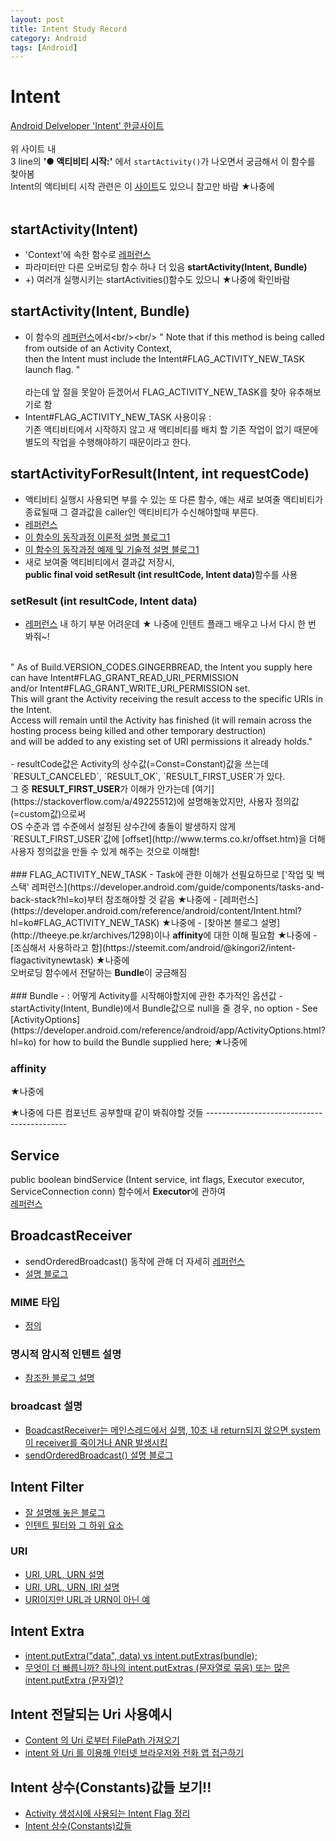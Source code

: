 ```yaml
---
layout: post
title: Intent Study Record
category: Android
tags: [Android]
---
```


# Intent
[Android Delveloper 'Intent' 한글사이트](https://developer.android.com/guide/components/intents-filters?hl=ko)
<br/>
<br/>
위 사이트 내 <br/>
3 line의 <strong>'● 액티비티 시작:'</strong> 에서 `startActivity()`가 나오면서 궁금해서 이 함수를 찾아봄<br/>
Intent의 액티비티 시작 관련은 이 [사이트](https://developer.android.com/training/basics/firstapp/starting-activity?hl=ko)도 
있으니 참고만 바람 ★나중에<br/>
<br/>

## startActivity(Intent)
- 'Context'에 속한 함수로 [레퍼런스](https://developer.android.com/reference/android/content/Context.html?hl=ko#startActivity(android.content.Intent))
- 파라미터만 다른 오버로딩 함수 하나 더 있음 <strong>startActivity(Intent, Bundle)</strong>
- +) 여러개 실행시키는 startActivities()함수도 있으니 ★나중에 확인바람

## startActivity(Intent, Bundle)
- 이 함수의 [레퍼런스](https://developer.android.com/reference/android/content/Context.html?hl=ko#startActivity(android.content.Intent,%2520android.os.Bundle))에서<br/><br/>
" Note that if this method is being called from outside of an Activity Context, <br/>
  then the Intent must include the Intent#FLAG_ACTIVITY_NEW_TASK launch flag. " <br/><br/>
  라는데 앞 절을 못알아 듣겠어서 FLAG_ACTIVITY_NEW_TASK를 찾아 유추해보기로 함
- Intent#FLAG_ACTIVITY_NEW_TASK 사용이유 : <br/>
   기존 액티비티에서 시작하지 않고 새 액티비티를 배치 할 기존 작업이 없기 때문에 별도의 작업을 수행해야하기 때문이라고 한다.

## startActivityForResult(Intent, int requestCode)
- 액티비티 실행시 사용되면 부를 수 있는 또 다른 함수, 얘는 새로 보여줄 액티비티가 종료될때 그 결과값을 caller인 액티비티가 수신해야할때 부른다. 
- [레퍼런스](https://developer.android.com/reference/android/app/Activity.html?hl=ko#startActivityForResult(android.content.Intent,%20int))
- [이 함수의 동작과정 이론적 설명 블로그1](https://developljy.tistory.com/16)
- [이 함수의 동작과정 예제 및 기술적 설명 블로그1](https://liveonthekeyboard.tistory.com/entry/%EC%95%88%EB%93%9C%EB%A1%9C%EC%9D%B4%EB%93%9C-startActivityForResult-onActivityResult-%EC%82%AC%EC%9A%A9%EB%B2%95)
- 새로 보여줄 액티비티에서 결과값 저장시,<br/>
  <strong>public final void setResult (int resultCode, Intent data)</strong>함수를 사용
  
  
### setResult (int resultCode, Intent data)
- [레퍼런스](https://developer.android.com/reference/android/app/Activity.html?hl=ko#setResult(int))
 내 하기 부분 어려운데 ★ 나중에 인텐트 플래그 배우고 나서 다시 한 번 봐줘~!<br/>
<br/>
" As of Build.VERSION_CODES.GINGERBREAD, the Intent you supply here can have Intent#FLAG_GRANT_READ_URI_PERMISSION <br/>
and/or Intent#FLAG_GRANT_WRITE_URI_PERMISSION set. <br/>
This will grant the Activity receiving the result access to the specific URIs in the Intent. <br/>
Access will remain until the Activity has finished (it will remain across the hosting process being killed and other temporary destruction)<br/>
and will be added to any existing set of URI permissions it already holds."<br/>
<br/>
- resultCode값은 Activity의 상수값(=Const=Constant)값을 쓰는데<br/>
  `RESULT_CANCELED`, `RESULT_OK`, `RESULT_FIRST_USER`가 있다.<br/>
  그 중 <strong>RESULT_FIRST_USER</strong>가 이해가 안가는데 [여기](https://stackoverflow.com/a/49225512)에 설명해놓았지만,
  사용자 정의값(=custom값)으로써<br/> 
  OS 수준과 앱 수준에서 설정된 상수간에 충돌이 발생하지 않게 `RESULT_FIRST_USER`값에 [offset](http://www.terms.co.kr/offset.htm)을 더해 사용자 정의값을 만들 수 있게 해주는 것으로 이해함!
  
<br/>
<br/>
### FLAG_ACTIVITY_NEW_TASK
- Task에 관한 이해가 선필요하므로 ['작업 및 백 스택' 레퍼런스](https://developer.android.com/guide/components/tasks-and-back-stack?hl=ko)부터 참조해야할 것 같음 ★나중에
- [레퍼런스](https://developer.android.com/reference/android/content/Intent.html?hl=ko#FLAG_ACTIVITY_NEW_TASK) ★나중에
- [찾아본 블로그 설명](http://theeye.pe.kr/archives/1298)이나 <strong>affinity</strong>에 대한 이해 필요함  ★나중에
- [조심해서 사용하라고 함](https://steemit.com/android/@kingori2/intent-flagactivitynewtask)  ★나중에
<br/>
오버로딩 함수에서 전달하는 <strong>Bundle</strong>이 궁금해짐<br/>
<br/>
### Bundle 
- : 어떻게 Activity를 시작해야할지에 관한 추가적인 옵션값
- startActivity(Intent, Bundle)에서 Bundle값으로 null을 줄 경우, no option
- See [ActivityOptions](https://developer.android.com/reference/android/app/ActivityOptions.html?hl=ko) for how to build the Bundle supplied here; ★나중에


### affinity 
★나중에


★나중에 다른 컴포넌트 공부할때 같이 봐줘야할 것들 -------------------------------------------
## Service
public boolean bindService (Intent service, 
                int flags, 
                Executor executor, 
                ServiceConnection conn) 함수에서 <strong>Executor</strong>에 관하여<br/>
[레퍼런스](https://developer.android.com/reference/android/content/Context.html?hl=ko#bindService(android.content.Intent,%20android.content.ServiceConnection,%20int))
                
## BroadcastReceiver
- sendOrderedBroadcast() 동작에 관해 더 자세히 [레퍼런스](https://developer.android.com/reference/android/content/Context.html?hl=ko#sendOrderedBroadcast(android.content.Intent,%2520java.lang.String,%2520android.content.BroadcastReceiver,%2520android.os.Handler,%2520int,%2520java.lang.String,%2520android.os.Bundle))
- [설명 블로그](https://abydos.tistory.com/26)


### MIME 타입
- [정의](https://dololak.tistory.com/130)


### 명시적 암시적 인텐트 설명
- [참조한 블로그 설명](https://limkydev.tistory.com/35)

### broadcast 설명
- [BoadcastReceiver는 메인스레드에서 실행, 10초 내 return되지 않으면 system이 receiver를 죽이거나 ANR 발생시킴](https://sunflaur.tistory.com/260)
- [sendOrderedBroadcast() 설명 블로그](https://abydos.tistory.com/26)

## Intent Filter
- [잘 설명해 놓은 블로그](https://www.charlezz.com/?p=859)
- [인텐트 필터와 그 하위 요소](https://www.charlezz.com/?p=859)

### URI
- [URI, URL, URN 설명](https://mygumi.tistory.com/139)
- [URI, URL, URN, IRI 설명](https://blog.naver.com/PostView.nhn?blogId=itperson&logNo=220838401501&categoryNo=50&parentCategoryNo=0&viewDate=&currentPage=1&postListTopCurrentPage=1&from=search)
- [URI이지만 URL과 URN이 아닌 예](http://sunychoi.github.io/java/2015/04/27/uri-url.html)

## Intent Extra
- [intent.putExtra("data", data) vs intent.putExtras(bundle);](https://youngest-programming.tistory.com/50)
- [무엇이 더 빠릅니까? 하나의 intent.putExtras (문자열로 묶음) 또는 많은 intent.putExtra (문자열)?](https://stackoverflow.com/questions/17991288/what-is-faster-one-intent-putextrasbundle-with-strings-or-many-intent-putextr?noredirect=1&lq=1)

## Intent 전달되는 Uri 사용예시
- [Content 의 Uri 로부터 FilePath 가져오기 ](https://crystalcube.co.kr/184)
- [intent 와 Uri 를 이용해 인터넷 브라우저와 전화 앱 접근하기](https://appcafe.tistory.com/29)

## Intent 상수(Constants)값들 보기!!
- [Activity 생성시에 사용되는 Intent Flag 정리](http://theeye.pe.kr/archives/1298)
- [Intent 상수(Constants)값들](https://kairo96.gitbooks.io/android/content/ch2.8.html)


